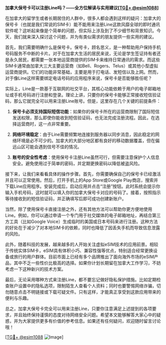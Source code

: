 **加拿大保号卡可以注册Line吗？——全方位解读与实用建议[[TG💪+ @esim1088](https://t.me/s/esim1088)]**

在加拿大的留学生或者长期居住的人群中，很多人都会遇到这样的疑问：加拿大的保号卡（也就是我们常说的SIM卡）能不能用来注册Line这款风靡全球的即时通讯软件呢？这听起来像是个简单的问题，但实际上涉及到了不少细节和背景知识。今天，我们就来深入探讨这个问题，并为有类似需求的朋友提供一些实用的建议。

首先，我们需要明确什么是保号卡。保号卡，顾名思义，是一种帮助用户保持手机号码服务不中断的卡片。对于在加拿大生活的居民来说，无论是学生签证持有者还是永久居民，都需要一张本地运营商提供的SIM卡来维持日常通讯的需求。而这些SIM卡通常由加拿大三大主要运营商（如Bell、Rogers、Telus）或其他小型虚拟运营商提供。它们的功能非常基础，主要是用于打电话、发短信以及上网。然而，对于像Line这样需要绑定电话号码的应用程序来说，保号卡是否能够胜任呢？

实际上，Line是一款基于互联网的社交平台，其核心功能依赖于用户的电子邮箱地址或手机号码进行注册和登录。理论上讲，只要你的保号卡能够正常接收短信验证码，那么它就完全可以用来注册Line账号。但是，这里存在几个关键的前提条件：

1. **保号卡必须支持国际短信功能**：如果你的保号卡所在的运营商限制了国际短信发送权限，那么即使你能收到短信验证码，也无法完成注册流程。因此，在选择运营商时，这一点非常重要。
   
2. **网络环境稳定**：由于Line需要频繁地连接到服务器以同步消息，因此稳定的网络环境是必不可少的。加拿大的大部分地区都有良好的移动数据覆盖，但在偏远山区可能会遇到信号不佳的情况。

3. **账号的安全性考虑**：使用保号卡注册Line虽然可行，但需要注意保护个人信息安全。避免使用过于简单的密码，并定期更换密码以降低被盗风险。

接下来，让我们来看看具体的操作步骤。首先，你需要确保自己的保号卡已经激活并且可以正常使用。然后，打开手机上的App Store或Google Play商店，搜索并下载Line应用程序。安装完成后，启动应用并点击“注册”按钮。此时系统会提示你输入手机号码，这时就可以填入你的加拿大保号卡对应的号码了。接着，按照指示等待接收到的短信验证码，并正确填写后即可成功创建新账户。

当然，除了使用保号卡直接注册之外，还有其他方法可以帮助你更方便地使用Line。例如，你可以通过申请一个专门用于社交媒体的电子邮箱地址，再结合第三方工具（比如Google Voice）生成临时的美国或日本号码来进行注册。这种方法的好处在于减少了对本地SIM卡的依赖，同时也降低了因丢失手机而导致信息泄露的风险。

此外，随着科技的发展，越来越多的人开始关注虚拟eSIM技术的应用前景。相较于传统实体SIM卡，eSIM具有体积小巧、兼容性强等优点，特别适合经常更换设备或旅行的用户群体。目前市面上已经有多个品牌推出了面向海外市场的eSIM产品，其中不乏一些性价比极高的选择。如果你计划长期留在加拿大工作学习，不妨考虑一下这种新兴的技术方案。

最后，无论采用哪种方式来注册Line，都不要忘记做好隐私保护措施。比如定期检查账户设置中的隐私选项，限制陌生人查看个人资料；同时也要警惕网络诈骗，切勿随意点击不明链接或下载可疑文件。只有这样，才能真正享受到这款应用带来的便利与乐趣。

总之，加拿大保号卡完全可以用来注册Line，只要你注意满足上述提到的各项要求，并且始终保持谨慎的态度对待网络安全问题。希望本文能够解答大家心中的疑惑，并为大家提供更多有价值的参考信息。如果还有任何疑问，欢迎随时留言讨论哦！

[[TG💪+ @esim1088](https://t.me/s/esim1088) ![Image](https://i.postimg.cc/4NQfJmqS/Snipaste-2025-05-13-00-14-12.png)]